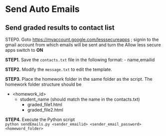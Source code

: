 # Send Auto Emails
## Send graded results to contact list

STEP0. Goto https://myaccount.google.com/lesssecureapps ; signin to the gmail account from which emails will be sent and turn the Allow less secure apps switch to **ON**

**STEP1.** Save the `contacts.txt` file in the following format:
    - name,emailid

**STEP2.** Modify the `message.txt` to edit the template.

**STEP3.** Place the homework folder in the same folder as the script. The homework folder structure should be
  - <homework_id>
    - student_name (should match the name in the contacts.txt)
      - graded_file1.html
      - graded_file2.html

**STEP4.** Execute the Python script <br/>
```python sendEmails.py <sender_emailid> <sender_email_password> <homeword_folder>```
